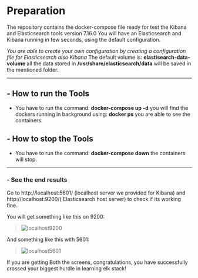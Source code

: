 # Preparation
The repository contains the docker-compose file ready for test the Kibana and Elasticsearch tools version 7.16.0
You will have an Elasticsearch and Kibana running in few seconds, using the default configuration.

_You are able to create your own configuration by creating a configuration file for Elasticsearch also Kibana_
The default volume is: **elastisearch-data-volume** all the data stored in **/usr/share/elasticsearch/data** will be saved in the mentioned folder.

---
## - How to run the Tools
- You have to run the command: **docker-compose up -d** you will find the dockers running in background using: **docker ps** you are able to see the containers.

## - How to stop the Tools 
- You have to run the command: **docker-compose down** the containers will stop.

---
### - See the end results
Go to http://localhost:5601/ (localhost server we provided for Kibana) and http://localhost:9200/( Elasticsearch host server) to check if its working fine.

You will get something like this on 9200:

> ![localhost9200](https://user-images.githubusercontent.com/48752102/149662983-e5348548-8365-4719-be44-705469f34dfd.png)

And something like this with 5601:
> ![localhost5601](https://user-images.githubusercontent.com/48752102/149662997-13a4a243-2b97-439f-974c-1a295e36ea6c.png)


If you are getting Both the screens, congratulations, you have successfully crossed your biggest hurdle in learning elk stack!

